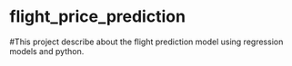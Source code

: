 # flight_price_prediction
#This project describe about the flight prediction model using regression models and python.
